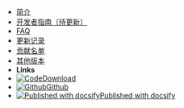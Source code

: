 <!-- docs/_sidebar.md -->

* [简介](/)
* [开发者指南（待更新）](/docs/guide.md)
* [FAQ](/docs/faq.md)
* [更新记录](/docs/changelog.md)
* [贡献名单](/docs/thanks.md)
* [其他版本](/docs/version.md)
* **Links**
* [![Code](https://icongr.am/material/emoticon-excited.svg?size=16&color=808080)Download](http://ehaut.cn/download/lastest.zip)
* [![Github](https://icongram.jgog.in/simple/github.svg?color=808080&size=16)Github](https://github.com/ehaut/ehaut)
* [![Published with docsify](https://static.ffis.me/docsify/img/docsify16x16.png)Published with docsify](http://docsify.js.org)



